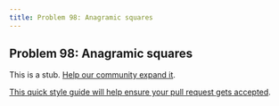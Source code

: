 ```yaml
---
title: Problem 98: Anagramic squares
---
```

## Problem 98: Anagramic squares

This is a stub. <a href='https://github.com/freecodecamp/guides/tree/master/src/pages/certifications/coding-interview-prep/project-euler/problem-98-anagramic-squares/index.md' target='_blank' rel='nofollow'>Help our community expand it</a>.

<a href='https://github.com/freecodecamp/guides/blob/master/README.md' target='_blank' rel='nofollow'>This quick style guide will help ensure your pull request gets accepted</a>.

<!-- The article goes here, in GitHub-flavored Markdown. Feel free to add YouTube videos, images, and CodePen/JSBin embeds  -->
